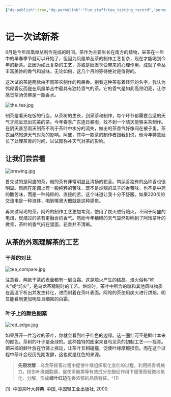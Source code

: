 ```yaml
---
{"dg-publish":true,"dg-permalink":"Fun_stuff/tea_tasting_record","permalink":"/Fun_stuff/tea_tasting_record/"}
---
```



# 记一次试新茶

6月是今年凤凰单丛制作完成的时间。茶作为主要生长在南方的植物，采茶在一年中的早春季节就可以开始了，但因为凤凰单丛茶的制作工艺复杂，现在才能喝到今年的新茶。正因为如此复杂的工艺，亦或是延迟享受带来的心理作用，成就了单丛丰富美妙的香气和滋味。无论如何，这几个月的等待绝对是值得的。

这次试的茶是两款由不同茶农制作的鸭屎香。别看这种茶有着怪异的名字，我认为鸭屎香反而是在凤凰单丛中最具有独特香气的茶。它的香气是如此高昂明亮，让你感觉茶汤仿佛是一瓶香水。

![the_tea.jpg](/img/user/Images/new_tea/the_tea.jpg)

制茶是看天吃饭的行当，从茶树的生长，到采茶和制作，每个环节都需要合适的天气才能呈现出完美的茶。今年春季广东连日暴雨，找不到一个晴天能够采茶制作。在阴天甚至雨天制茶不利于茶叶中水分的流失，做出的茶香气好像闷在被子里。茶农当然知道天气对茶的影响。阿盛，其中一款茶的制作者跟我们说，他今年特意延长了处理茶青的时间，以试图弥补天气对茶的影响。

## 让我们尝尝看

![brewing.jpg](/img/user/Images/new_tea/brewing.jpg)

首先试的是阿盛的茶，他的茶有非常明显且清扬的花香。鸭屎香独有的品种香也很明显。然而在尾调上有一股纯粹的苦味，既不是炒糊的瓜子的香苦味，也不是中药的酸苦味，而是一种纯粹的、直接的苦。这个味道让我十分不舒服。如果220伏的交流电是一种液体，喝到嘴里大概就是这种感觉。

再来试阿玲的茶。阿玲的制作工艺更加考究，使用了炭火进行焙火。不同于阿盛的电焙，炭焙过的茶有更融合的香气。然而今年糟糕的天气显然影响到了阿玲茶叶的做青，茶叶的香气闷在里面，花香并不清晰。

## 从茶的外观理解茶的工艺

### 干茶的对比

![tea_compare.jpg](/img/user/Images/new_tea/tea_compare.jpg)

注意看，两款干茶的表面都有一层白霜。这是焙火产生的结晶。焙火俗称“吃火”或“炖火”，是乌龙茶精制时的工艺。烘焙时，茶叶中所含的糖和其他风味物质在高温下析出并发生转化，进而附着在茶叶表面。阿玲的茶使用炭火进行烘焙，明显能看到更加明显且细密的白霜。

### 叶子上的颜色图案

![red_edge.jpg](/img/user/Images/new_tea/red_edge.jpg)

如果展开一片泡过的茶叶，你就会看到叶子红色的边缘。这一圈红可不是鲜叶本来的颜色，茶树的叶子是全绿的。这种独特的图案来自乌龙茶的初制工艺——摇青。把采摘的鲜叶放在竹筛上摇动，让茶叶互相碰撞，促使叶缘摩擦损伤。而在这个过程中茶叶会经历先期发酵，这也就是红色的来源。

> **先期发酵**：乌龙茶摇青过程中促使叶缘组织氧化变红的过程。利用摇青机械力，损伤叶缘细胞膜，促使多酚类等有效成分在酶促作用下缓慢而轻微地氧化、分解，形成**绿叶红边**花香浓郁的品质特征。^[1]

[1]: 中国茶叶大辞典. 中国, 中国轻工业出版社, 2000.







